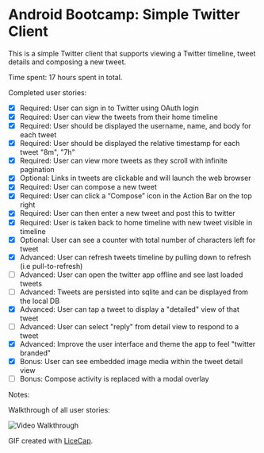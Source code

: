 # Android Bootcamp: Simple Twitter Client

This is a simple Twitter client that supports viewing a Twitter timeline, tweet details and composing a new tweet.

Time spent: 17 hours spent in total.

Completed user stories:

 * [x] Required: User can sign in to Twitter using OAuth login
 * [x] Required: User can view the tweets from their home timeline
 * [x] Required: User should be displayed the username, name, and body for each tweet
 * [x] Required: User should be displayed the relative timestamp for each tweet "8m", "7h"
 * [x] Required: User can view more tweets as they scroll with infinite pagination
 * [x] Optional: Links in tweets are clickable and will launch the web browser
 * [x] Required: User can compose a new tweet
 * [x] Required: User can click a “Compose” icon in the Action Bar on the top right
 * [x] Required: User can then enter a new tweet and post this to twitter
 * [x] Required: User is taken back to home timeline with new tweet visible in timeline
 * [x] Optional: User can see a counter with total number of characters left for tweet
 * [x] Advanced: User can refresh tweets timeline by pulling down to refresh (i.e pull-to-refresh)
 * [ ] Advanced: User can open the twitter app offline and see last loaded tweets
 * [ ] Advanced: Tweets are persisted into sqlite and can be displayed from the local DB
 * [x] Advanced: User can tap a tweet to display a "detailed" view of that tweet
 * [ ] Advanced: User can select "reply" from detail view to respond to a tweet
 * [x] Advanced: Improve the user interface and theme the app to feel "twitter branded"
 * [x] Bonus: User can see embedded image media within the tweet detail view
 * [ ] Bonus: Compose activity is replaced with a modal overlay

Notes:
 
Walkthrough of all user stories:

![Video Walkthrough](simple_twitter_app.gif)

GIF created with [LiceCap](http://www.cockos.com/licecap/).

